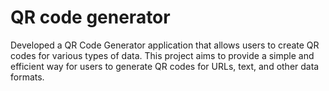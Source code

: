 # QR code generator

Developed a QR Code Generator application that allows users to create QR codes for various types of data. This project aims to provide a simple and efficient way for users to generate QR codes for URLs, text, and other data formats.

